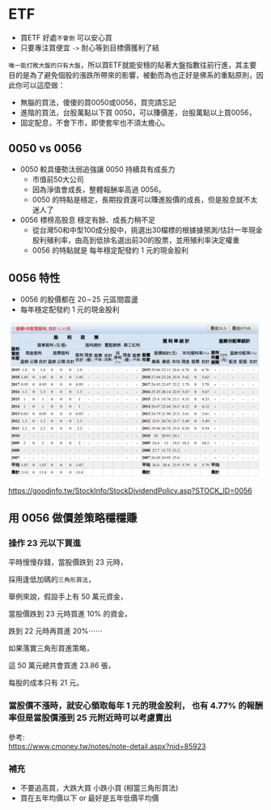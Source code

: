 # ETF

- 買ETF 好處`不會倒` 可以安心買
- 只要專注買便宜 `->` 耐心等到目標價獲利了結

`唯一能打敗大盤的只有大盤`，所以買ETF就能安穩的貼著大盤指數往前行進，其主要目的是為了避免個股的漲跌所帶來的影響，被動而為也正好是佛系的重點原則，因此你可以這麼做：

- 無腦的買法，傻傻的買0050或0056，買完請忘記
- 進階的買法，台股萬點以下買 0050，可以賺價差，台股萬點以上買0056，
- 固定配息，不會下市，即使套牢也不須太擔心。

## 0050 vs 0056

- 0050 較具優勢汰弱追強讓 0050 持續具有成長力
    - 市值前50大公司 
    - 因為淨值會成長，整體報酬率高過 0056。 
    - 0050 的特點是穩定，長期投資還可以賺進股價的成長，但是股息就不太迷人了
- 0056 標榜高股息 穩定有餘、成長力稍不足
    - 從台灣50和中型100成分股中，挑選出30檔標的根據據預測/估計一年現金股利殖利率，由高到低排名選出前30的股票，並用殖利率決定權重 
    - 0056 的特點就是  每年穩定配發約 1 元的現金股利 


## 0056 特性
- 0056 的股價都在 20∼25 元區間震盪
- 每年穩定配發約 1 元的現金股利

![](../images/0056.png)


https://goodinfo.tw/StockInfo/StockDividendPolicy.asp?STOCK_ID=0056


## 用 0056 做價差策略穩穩賺
### 操作 23 元以下買進

平時慢慢存錢，當股價跌到 23 元時，

採用逢低加碼的`三角形買法`，

舉例來說，假設手上有 50 萬元資金，

當股價跌到 23 元時買進 10% 的資金，

跌到 22 元時再買進 20%⋯⋯

如果落實三角形買進策略，

這 50 萬元總共會買進 23.86 張，

每股的成本只有 21 元。


### 當股價不漲時，就安心領取每年 1 元的現金股利， 也有 4.77%  的報酬率但是當股價漲到 25 元附近時可以考慮賣出

參考: <br>
https://www.cmoney.tw/notes/note-detail.aspx?nid=85923


### 補充
- 不要追高買，大跌大買 小跌小買 (相當三角形買法)
- 買在五年均價以下 or 最好是五年低價平均價
